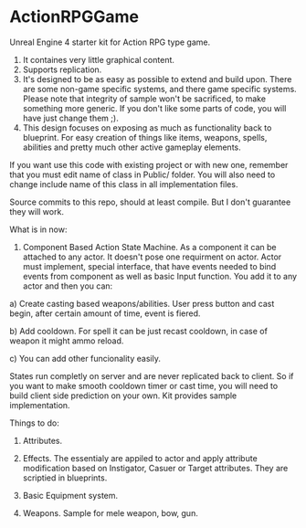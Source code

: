 ActionRPGGame
=============

Unreal Engine 4 starter kit for Action RPG type game.

1. It containes very little graphical content.
2. Supports replication. 
3. It's designed to be as easy as possible to extend and build upon. There are some non-game specific systems, and there game specific systems. Please note that integrity of sample won't be sacrificed, to make something more generic. If you don't like some parts of code, you will have just change them ;).
4. This design focuses on exposing as much as functionality back to blueprint. For easy creation of things like items, weapons, spells, abilities and pretty much other active gameplay elements.


If you want use this code with existing project or with new one, remember that you must edit name of class in Public/ folder. You will also need to change include name of this class in all implementation files.

Source commits to this repo, should at least compile. But I don't guarantee they will work.

What is in now:

1. Component Based Action State Machine. As a component it can be attached to any actor. It doesn't pose one requirment on actor. Actor must implement, special interface, that have events needed to bind events from component as well as basic Input function. You add it to any actor and then you can:

a) Create casting based weapons/abilities. User press button and cast begin, after certain amount of time, event is fiered.

b) Add cooldown. For spell it can be just recast cooldown, in case of weapon it might ammo reload. 

c) You can add other funcionality easily.

States run completly on server and are never replicated back to client. So if you want to make smooth cooldown timer or cast time, you will need to build client side prediction on your own. Kit provides sample implementation.


Things to do:

1. Attributes.

2. Effects. The essentialy are appiled to actor and apply attribute modification based on Instigator, Casuer or Target attributes. They are scriptied in blueprints.

3. Basic Equipment system.

4. Weapons. Sample for mele weapon, bow, gun.
